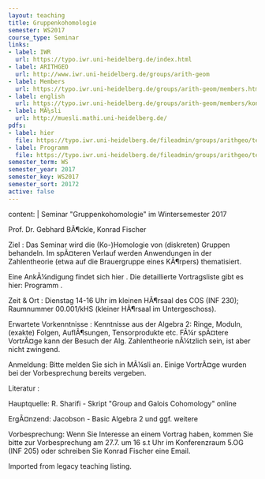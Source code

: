 ```yaml
---
layout: teaching
title: Gruppenkohomologie
semester: WS2017
course_type: Seminar
links:
- label: IWR
  url: https://typo.iwr.uni-heidelberg.de/index.html
- label: ARITHGEO
  url: http://www.iwr.uni-heidelberg.de/groups/arith-geom
- label: Members
  url: https://typo.iwr.uni-heidelberg.de/groups/arith-geom/members.html
- label: english
  url: https://typo.iwr.uni-heidelberg.de/groups/arith-geom/members/konrad-fischer/seminar-gruppenkohomologie.html
- label: MÃ¼sli
  url: http://muesli.mathi.uni-heidelberg.de/
pdfs:
- label: hier
  file: https://typo.iwr.uni-heidelberg.de/fileadmin/groups/arithgeo/templates/data/Seminare/ws17_sem_gp-coh_INFO.pdf
- label: Programm
  file: https://typo.iwr.uni-heidelberg.de/fileadmin/groups/arithgeo/templates/data/Seminare/programm_gp-coh.pdf
semester_term: WS
semester_year: 2017
semester_key: WS2017
semester_sort: 20172
active: false
---
```

content: |
  Seminar "Gruppenkohomologie" im Wintersemester 2017
  
  Prof. Dr. Gebhard BÃ¶ckle, Konrad Fischer
  
  Ziel : Das Seminar wird die (Ko-)Homologie von (diskreten) Gruppen  behandeln. Im spÃ¤teren Verlauf werden Anwendungen in der Zahlentheorie (etwa auf die Brauergruppe eines KÃ¶rpers) thematisiert.
  
  Eine AnkÃ¼ndigung findet sich hier . Die detaillierte Vortragsliste gibt es hier: Programm .
  
  Zeit & Ort : Dienstag 14-16 Uhr im kleinen HÃ¶rsaal des COS (INF 230); Raumnummer 00.001/kHS (kleiner HÃ¶rsaal im Untergeschoss).
  
  Erwartete Vorkenntnisse : Kenntnisse aus der Algebra 2: Ringe, Moduln, (exakte) Folgen, AuflÃ¶sungen, Tensorprodukte etc. FÃ¼r spÃ¤tere VortrÃ¤ge kann der Besuch der Alg. Zahlentheorie nÃ¼tzlich sein, ist aber nicht zwingend.
  
  Anmeldung: Bitte melden Sie sich in MÃ¼sli an. Einige VortrÃ¤ge wurden bei der Vorbesprechung bereits vergeben.
  
  Literatur :
  
  Hauptquelle: R. Sharifi - Skript "Group and Galois Cohomology" online
  
  ErgÃ¤nzend: Jacobson - Basic Algebra 2 und ggf. weitere
  
  Vorbesprechung: Wenn Sie Interesse an einem Vortrag haben, kommen  Sie bitte zur Vorbesprechung am 27.7. um 16 s.t Uhr im Konferenzraum 5.OG (INF 205) oder schreiben Sie Konrad Fischer eine Email.

Imported from legacy teaching listing.

